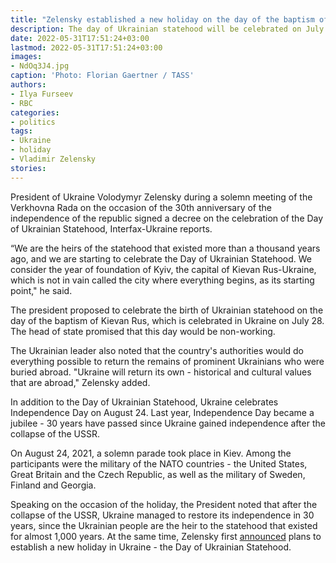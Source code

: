 ```yaml
---
title: "Zelensky established a new holiday on the day of the baptism of Russia"
description: The day of Ukrainian statehood will be celebrated on July 28 - the day of the baptism of Kievan Rus. The President also promised that this day would be non-working.
date: 2022-05-31T17:51:24+03:00
lastmod: 2022-05-31T17:51:24+03:00
images:
- NdOq3J4.jpg
caption: 'Photo: Florian Gaertner / TASS'
authors:
- Ilya Furseev
- RBC
categories:
- politics
tags:
- Ukraine
- holiday
- Vladimir Zelensky
stories:
---
```


President of Ukraine Volodymyr Zelensky during a solemn meeting of the Verkhovna Rada on the occasion of the 30th anniversary of the independence of the republic signed a decree on the celebration of the Day of Ukrainian Statehood, Interfax-Ukraine reports.

“We are the heirs of the statehood that existed more than a thousand years ago, and we are starting to celebrate the Day of Ukrainian Statehood. We consider the year of foundation of Kyiv, the capital of Kievan Rus-Ukraine, which is not in vain called the city where everything begins, as its starting point," he said.

The president proposed to celebrate the birth of Ukrainian statehood on the day of the baptism of Kievan Rus, which is celebrated in Ukraine on July 28. The head of state promised that this day would be non-working.

The Ukrainian leader also noted that the country's authorities would do everything possible to return the remains of prominent Ukrainians who were buried abroad. "Ukraine will return its own - historical and cultural values ​​that are abroad," Zelensky added.

In addition to the Day of Ukrainian Statehood, Ukraine celebrates Independence Day on August 24. Last year, Independence Day became a jubilee - 30 years have passed since Ukraine gained independence after the collapse of the USSR.

On August 24, 2021, a solemn parade took place in Kiev. Among the participants were the military of the NATO countries - the United States, Great Britain and the Czech Republic, as well as the military of Sweden, Finland and Georgia.

Speaking on the occasion of the holiday, the President noted that after the collapse of the USSR, Ukraine managed to restore its independence in 30 years, since the Ukrainian people are the heir to the statehood that existed for almost 1,000 years. At the same time, Zelensky first [announced](https://tass.ru/mezhdunarodnaya-panorama/12203607) plans to establish a new holiday in Ukraine - the Day of Ukrainian Statehood.

